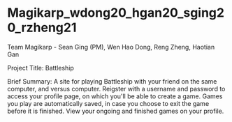 # Magikarp_wdong20_hgan20_sging20_rzheng21

Team Magikarp - Sean Ging (PM), Wen Hao Dong, Reng Zheng, Haotian Gan

Project Title: Battleship

Brief Summary:
A site for playing Battleship with your friend on the same computer, and versus computer. Reigster with a username and password to access your profile page, on which you'll be able to create a game. Games you play are automatically saved, in case you choose to exit the game before it is finished. View your ongoing and finished games on your profile.
